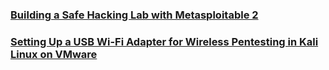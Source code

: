 ### [Building a Safe Hacking Lab with Metasploitable 2](./metasploitable-2)
### [Setting Up a USB Wi-Fi Adapter for Wireless Pentesting in Kali Linux on VMware](./wifi-adapter)
